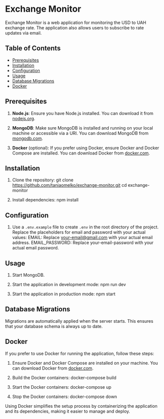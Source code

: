# Exchange Monitor

Exchange Monitor is a web application for monitoring the USD to UAH exchange rate. The application also allows users to subscribe to rate updates via email.

## Table of Contents

- [Prerequisites](#prerequisites)
- [Installation](#installation)
- [Configuration](#configuration)
- [Usage](#usage)
- [Database Migrations](#database-migrations)
- [Docker](#docker)

## Prerequisites

1. **Node.js**: Ensure you have Node.js installed. You can download it from [nodejs.org](https://nodejs.org/).

2. **MongoDB**: Make sure MongoDB is installed and running on your local machine or accessible via a URI. You can download MongoDB from [mongodb.com](https://www.mongodb.com/).

3. **Docker** (optional): If you prefer using Docker, ensure Docker and Docker Compose are installed. You can download Docker from [docker.com](https://www.docker.com/).

## Installation

1. Clone the repository:
    git clone https://github.com/taniaomelko/exchange-monitor.git
    cd exchange-monitor

2. Install dependencies:
    npm install

## Configuration

1. Use a `.env.example` file to create `.env` in the root directory of the project. Replace the placeholders for email and password with your actual values:
    EMAIL: Replace your-email@gmail.com with your actual email address.
    EMAIL_PASSWORD: Replace your-email-password with your actual email password.

## Usage

1. Start MongoDB.

2. Start the application in development mode:
    npm run dev

3. Start the application in production mode:
    npm start

## Database Migrations

Migrations are automatically applied when the server starts. This ensures that your database schema is always up to date.

## Docker

If you prefer to use Docker for running the application, follow these steps:

1. Ensure Docker and Docker Compose are installed on your machine. You can download Docker from [docker.com](https://www.docker.com/).

2. Build the Docker containers:
    docker-compose build

3. Start the Docker containers:
    docker-compose up

4. Stop the Docker containers:
    docker-compose down

Using Docker simplifies the setup process by containerizing the application and its dependencies, making it easier to manage and deploy.
